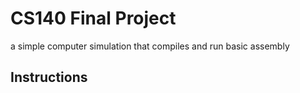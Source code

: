 # CS140 Final Project
a simple computer simulation that compiles and run basic assembly

## Instructions
